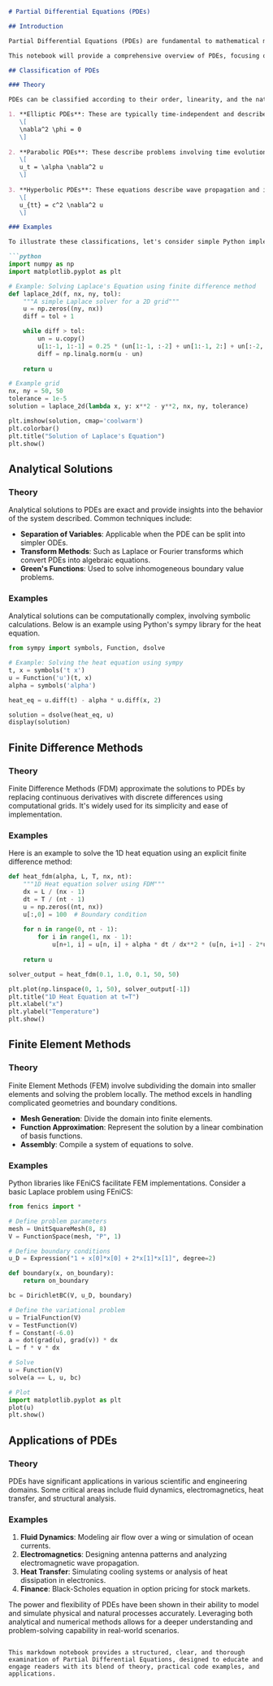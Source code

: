 ```markdown
# Partial Differential Equations (PDEs)

## Introduction

Partial Differential Equations (PDEs) are fundamental to mathematical modeling of physical phenomena. They express relationships involving rates of change with respect to more than one independent variable. PDEs are pivotal in fields such as physics, engineering, and finance, finding applications in areas ranging from fluid dynamics to options pricing.

This notebook will provide a comprehensive overview of PDEs, focusing on their classification, analytical approaches, and numerical methods such as finite difference and finite element methods. We will also explore various real-world applications of PDEs.

## Classification of PDEs

### Theory

PDEs can be classified according to their order, linearity, and the nature of their solutions. The most important classification, however, is based on the form of the PDE:

1. **Elliptic PDEs**: These are typically time-independent and describe steady-state problems. An example is Laplace's equation:  
   \[
   \nabla^2 \phi = 0
   \]
   
2. **Parabolic PDEs**: These describe problems involving time evolution, such as diffusion processes. The heat equation is a classic example:
   \[
   u_t = \alpha \nabla^2 u
   \]
   
3. **Hyperbolic PDEs**: These equations describe wave propagation and involve time derivatives, like the wave equation:
   \[
   u_{tt} = c^2 \nabla^2 u
   \]

### Examples

To illustrate these classifications, let's consider simple Python implementations for solving:

```python
import numpy as np
import matplotlib.pyplot as plt

# Example: Solving Laplace's Equation using finite difference method
def laplace_2d(f, nx, ny, tol):
    """A simple Laplace solver for a 2D grid"""
    u = np.zeros((ny, nx))
    diff = tol + 1

    while diff > tol:
        un = u.copy()
        u[1:-1, 1:-1] = 0.25 * (un[1:-1, :-2] + un[1:-1, 2:] + un[:-2, 1:-1] + un[2:, 1:-1])
        diff = np.linalg.norm(u - un)
    
    return u

# Example grid
nx, ny = 50, 50
tolerance = 1e-5
solution = laplace_2d(lambda x, y: x**2 - y**2, nx, ny, tolerance)

plt.imshow(solution, cmap='coolwarm')
plt.colorbar()
plt.title("Solution of Laplace's Equation")
plt.show()
```

## Analytical Solutions

### Theory

Analytical solutions to PDEs are exact and provide insights into the behavior of the system described. Common techniques include:

- **Separation of Variables**: Applicable when the PDE can be split into simpler ODEs.
- **Transform Methods**: Such as Laplace or Fourier transforms which convert PDEs into algebraic equations.
- **Green's Functions**: Used to solve inhomogeneous boundary value problems.

### Examples

Analytical solutions can be computationally complex, involving symbolic calculations. Below is an example using Python's sympy library for the heat equation.

```python
from sympy import symbols, Function, dsolve

# Example: Solving the heat equation using sympy
t, x = symbols('t x')
u = Function('u')(t, x)
alpha = symbols('alpha')

heat_eq = u.diff(t) - alpha * u.diff(x, 2)

solution = dsolve(heat_eq, u)
display(solution)
```

## Finite Difference Methods

### Theory

Finite Difference Methods (FDM) approximate the solutions to PDEs by replacing continuous derivatives with discrete differences using computational grids. It's widely used for its simplicity and ease of implementation.

### Examples

Here is an example to solve the 1D heat equation using an explicit finite difference method:

```python
def heat_fdm(alpha, L, T, nx, nt):
    """1D Heat equation solver using FDM"""
    dx = L / (nx - 1)
    dt = T / (nt - 1)
    u = np.zeros((nt, nx))
    u[:,0] = 100  # Boundary condition
    
    for n in range(0, nt - 1):
        for i in range(1, nx - 1):
            u[n+1, i] = u[n, i] + alpha * dt / dx**2 * (u[n, i+1] - 2*u[n, i] + u[n, i-1])
    
    return u

solver_output = heat_fdm(0.1, 1.0, 0.1, 50, 50)

plt.plot(np.linspace(0, 1, 50), solver_output[-1])
plt.title("1D Heat Equation at t=T")
plt.xlabel("x")
plt.ylabel("Temperature")
plt.show()
```

## Finite Element Methods

### Theory

Finite Element Methods (FEM) involve subdividing the domain into smaller elements and solving the problem locally. The method excels in handling complicated geometries and boundary conditions.

- **Mesh Generation**: Divide the domain into finite elements.
- **Function Approximation**: Represent the solution by a linear combination of basis functions.
- **Assembly**: Compile a system of equations to solve.

### Examples

Python libraries like FEniCS facilitate FEM implementations. Consider a basic Laplace problem using FEniCS:

```python
from fenics import *

# Define problem parameters
mesh = UnitSquareMesh(8, 8)
V = FunctionSpace(mesh, "P", 1)

# Define boundary conditions
u_D = Expression("1 + x[0]*x[0] + 2*x[1]*x[1]", degree=2)

def boundary(x, on_boundary):
    return on_boundary

bc = DirichletBC(V, u_D, boundary)

# Define the variational problem
u = TrialFunction(V)
v = TestFunction(V)
f = Constant(-6.0)
a = dot(grad(u), grad(v)) * dx
L = f * v * dx

# Solve
u = Function(V)
solve(a == L, u, bc)

# Plot
import matplotlib.pyplot as plt
plot(u)
plt.show()
```

## Applications of PDEs

### Theory

PDEs have significant applications in various scientific and engineering domains. Some critical areas include fluid dynamics, electromagnetics, heat transfer, and structural analysis.

### Examples

1. **Fluid Dynamics**: Modeling air flow over a wing or simulation of ocean currents.
2. **Electromagnetics**: Designing antenna patterns and analyzing electromagnetic wave propagation.
3. **Heat Transfer**: Simulating cooling systems or analysis of heat dissipation in electronics.
4. **Finance**: Black-Scholes equation in option pricing for stock markets.

The power and flexibility of PDEs have been shown in their ability to model and simulate physical and natural processes accurately. Leveraging both analytical and numerical methods allows for a deeper understanding and problem-solving capability in real-world scenarios.
```

This markdown notebook provides a structured, clear, and thorough examination of Partial Differential Equations, designed to educate and engage readers with its blend of theory, practical code examples, and applications.